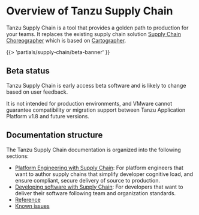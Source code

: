 # Overview of Tanzu Supply Chain

Tanzu Supply Chain is a tool that provides a golden path to production for your teams.
It replaces the existing supply chain solution [Supply Chain Choreographer](../scc/about.hbs.md)
which is based on [Cartographer](https://cartographer.sh).

{{> 'partials/supply-chain/beta-banner' }}

## Beta status

Tanzu Supply Chain is early access beta software and is likely to change based on
user feedback.

It is not intended for production environments, and VMware cannot guarantee compatibility or
migration support between Tanzu Application Platform v1.8 and future versions.

## Documentation structure

The Tanzu Supply Chain documentation is organized into the following sections:

- [Platform Engineering with Supply Chain](./platform-engineering/about.hbs.md): For platform
engineers that want to author supply chains that simplify developer cognitive load, and ensure
compliant, secure delivery of source to production.
- [Developing software with Supply Chain](./development/about.hbs.md): For developers that want
to deliver their software following team and organization standards.
- [Reference](reference/about.hbs.md)
- [Known issues](known-issues.hbs.md)